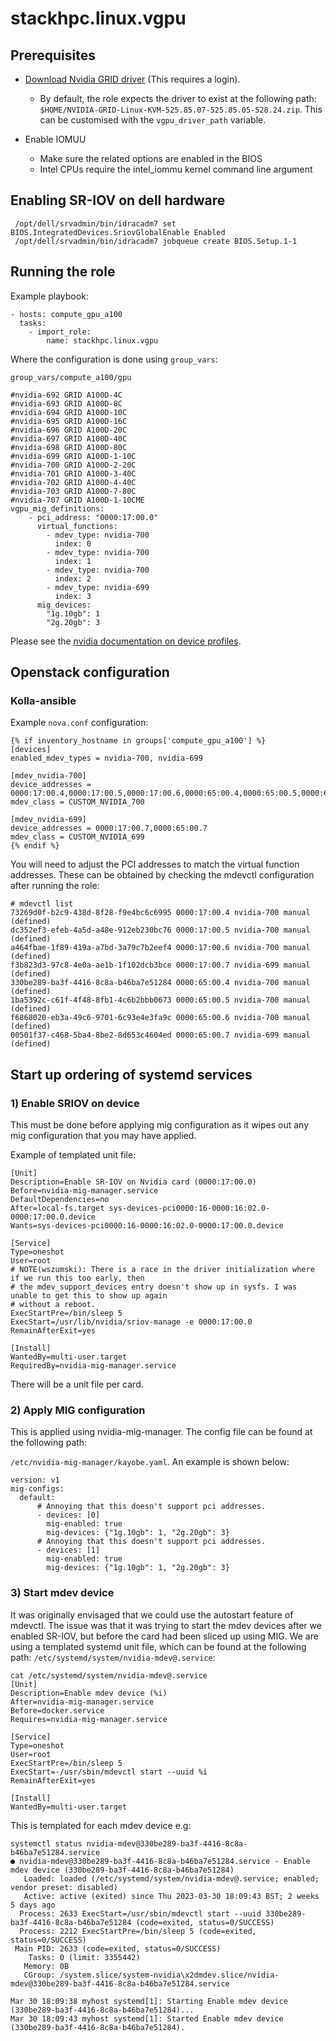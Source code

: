# stackhpc.linux.vgpu

## Prerequisites

- [Download Nvidia GRID driver](https://docs.nvidia.com/grid/latest/grid-software-quick-start-guide/index.html#redeeming-pak-and-downloading-grid-software) (This requires a login).
    - By default, the role expects the driver to exist at the following path: `$HOME/NVIDIA-GRID-Linux-KVM-525.85.07-525.85.05-528.24.zip`. This can be customised with the `vgpu_driver_path` variable.

- Enable IOMUU
    - Make sure the related options are enabled in the BIOS
    - Intel CPUs require the intel_iommu kernel command line argument

## Enabling SR-IOV on dell hardware

```
 /opt/dell/srvadmin/bin/idracadm7 set BIOS.IntegratedDevices.SriovGlobalEnable Enabled
 /opt/dell/srvadmin/bin/idracadm7 jobqueue create BIOS.Setup.1-1
```

## Running the role

Example playbook:

```
- hosts: compute_gpu_a100
  tasks:
    - import_role:
        name: stackhpc.linux.vgpu
```

Where the configuration is done using `group_vars`:

`group_vars/compute_a100/gpu`
```
#nvidia-692 GRID A100D-4C
#nvidia-693 GRID A100D-8C
#nvidia-694 GRID A100D-10C
#nvidia-695 GRID A100D-16C
#nvidia-696 GRID A100D-20C
#nvidia-697 GRID A100D-40C
#nvidia-698 GRID A100D-80C
#nvidia-699 GRID A100D-1-10C
#nvidia-700 GRID A100D-2-20C
#nvidia-701 GRID A100D-3-40C
#nvidia-702 GRID A100D-4-40C
#nvidia-703 GRID A100D-7-80C
#nvidia-707 GRID A100D-1-10CME
vgpu_mig_definitions:
    - pci_address: "0000:17:00.0"
      virtual_functions:
        - mdev_type: nvidia-700
          index: 0
        - mdev_type: nvidia-700
          index: 1
        - mdev_type: nvidia-700
          index: 2
        - mdev_type: nvidia-699
          index: 3
      mig_devices:
        "1g.10gb": 1
        "2g.20gb": 3
```


Please see the [nvidia documentation on device profiles](https://docs.nvidia.com/datacenter/tesla/mig-user-guide/index.html#a100-profiles).

## Openstack configuration

### Kolla-ansible

Example `nova.conf` configuration:

```
{% if inventory_hostname in groups['compute_gpu_a100'] %}
[devices]
enabled_mdev_types = nvidia-700, nvidia-699

[mdev_nvidia-700]
device_addresses = 0000:17:00.4,0000:17:00.5,0000:17:00.6,0000:65:00.4,0000:65:00.5,0000:65:00.6
mdev_class = CUSTOM_NVIDIA_700

[mdev_nvidia-699]
device_addresses = 0000:17:00.7,0000:65:00.7
mdev_class = CUSTOM_NVIDIA_699
{% endif %}
```

You will need to adjust the PCI addresses to match the virtual function addresses. These can
be obtained by checking the mdevctl configuration after running the role:

```
# mdevctl list
73269d0f-b2c9-438d-8f28-f9e4bc6c6995 0000:17:00.4 nvidia-700 manual (defined)
dc352ef3-efeb-4a5d-a48e-912eb230bc76 0000:17:00.5 nvidia-700 manual (defined)
a464fbae-1f89-419a-a7bd-3a79c7b2eef4 0000:17:00.6 nvidia-700 manual (defined)
f3b823d3-97c8-4e0a-ae1b-1f102dcb3bce 0000:17:00.7 nvidia-699 manual (defined)
330be289-ba3f-4416-8c8a-b46ba7e51284 0000:65:00.4 nvidia-700 manual (defined)
1ba5392c-c61f-4f48-8fb1-4c6b2bbb0673 0000:65:00.5 nvidia-700 manual (defined)
f6868020-eb3a-49c6-9701-6c93e4e3fa9c 0000:65:00.6 nvidia-700 manual (defined)
00501f37-c468-5ba4-8be2-8d653c4604ed 0000:65:00.7 nvidia-699 manual (defined)
```

## Start up ordering of systemd services

### 1) Enable SRIOV on device

This must be done before applying mig configuration as it wipes out any mig configuration
that you may have applied.

Example of templated unit file:

```
[Unit]
Description=Enable SR-IOV on Nvidia card (0000:17:00.0)
Before=nvidia-mig-manager.service
DefaultDependencies=no
After=local-fs.target sys-devices-pci0000:16-0000:16:02.0-0000:17:00.0.device
Wants=sys-devices-pci0000:16-0000:16:02.0-0000:17:00.0.device

[Service]
Type=oneshot
User=root
# NOTE(wszumski): There is a race in the driver initialization where if we run this too early, then
# the mdev_support_devices entry doesn't show up in sysfs. I was unable to get this to show up again
# without a reboot.
ExecStartPre=/bin/sleep 5
ExecStart=/usr/lib/nvidia/sriov-manage -e 0000:17:00.0
RemainAfterExit=yes

[Install]
WantedBy=multi-user.target
RequiredBy=nvidia-mig-manager.service
```

There will be a unit file per card.

### 2) Apply MIG configuration

This is applied using nvidia-mig-manager. The config file can be found at the following path:

`/etc/nvidia-mig-manager/kayobe.yaml`. An example is shown below:

```
version: v1
mig-configs:
  default:
      # Annoying that this doesn't support pci addresses.
      - devices: [0]
        mig-enabled: true
        mig-devices: {"1g.10gb": 1, "2g.20gb": 3}
      # Annoying that this doesn't support pci addresses.
      - devices: [1]
        mig-enabled: true
        mig-devices: {"1g.10gb": 1, "2g.20gb": 3}
```

### 3) Start mdev device

It was originally envisaged that we could use the autostart feature of mdevctl. The issue
was that it was trying to start the mdev devices after we enabled SR-IOV, but before the
card had been sliced up using MIG. We are using a templated systemd unit file, which can
be found at the following path: `/etc/systemd/system/nvidia-mdev@.service`:

```
cat /etc/systemd/system/nvidia-mdev@.service
[Unit]
Description=Enable mdev device (%i)
After=nvidia-mig-manager.service
Before=docker.service
Requires=nvidia-mig-manager.service

[Service]
Type=oneshot
User=root
ExecStartPre=/bin/sleep 5
ExecStart=-/usr/sbin/mdevctl start --uuid %i
RemainAfterExit=yes

[Install]
WantedBy=multi-user.target
```

This is templated for each mdev device e.g:

```
systemctl status nvidia-mdev@330be289-ba3f-4416-8c8a-b46ba7e51284.service
● nvidia-mdev@330be289-ba3f-4416-8c8a-b46ba7e51284.service - Enable mdev device (330be289-ba3f-4416-8c8a-b46ba7e51284)
   Loaded: loaded (/etc/systemd/system/nvidia-mdev@.service; enabled; vendor preset: disabled)
   Active: active (exited) since Thu 2023-03-30 18:09:43 BST; 2 weeks 5 days ago
  Process: 2633 ExecStart=/usr/sbin/mdevctl start --uuid 330be289-ba3f-4416-8c8a-b46ba7e51284 (code=exited, status=0/SUCCESS)
  Process: 2212 ExecStartPre=/bin/sleep 5 (code=exited, status=0/SUCCESS)
 Main PID: 2633 (code=exited, status=0/SUCCESS)
    Tasks: 0 (limit: 3355442)
   Memory: 0B
   CGroup: /system.slice/system-nvidia\x2dmdev.slice/nvidia-mdev@330be289-ba3f-4416-8c8a-b46ba7e51284.service

Mar 30 18:09:38 myhost systemd[1]: Starting Enable mdev device (330be289-ba3f-4416-8c8a-b46ba7e51284)...
Mar 30 18:09:43 myhost systemd[1]: Started Enable mdev device (330be289-ba3f-4416-8c8a-b46ba7e51284).
```
